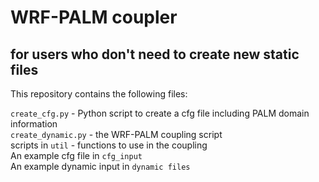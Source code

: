 # WRF-PALM coupler  
## for users who don't need to create new static files


This repository contains the following files:

`create_cfg.py` - Python script to create a cfg file including PALM domain information  
`create_dynamic.py` - the WRF-PALM coupling script  
scripts in `util` - functions to use in the coupling  
An example cfg file in `cfg_input`  
An example dynamic input in `dynamic files`  


